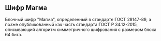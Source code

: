 ## Шифр Магма
Блочный шифр "Магма", определенный в стандарте ГОСТ 28147-89, а позже опубликованный как часть стандарта ГОСТ Р 34.12-2015, описывающий алгоритм симметричного шифрования с размером блока 64 бита.
